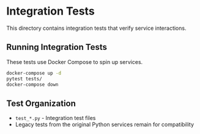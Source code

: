 # Integration Tests

This directory contains integration tests that verify service interactions.

## Running Integration Tests

These tests use Docker Compose to spin up services.

```bash
docker-compose up -d
pytest tests/
docker-compose down
```

## Test Organization

- `test_*.py` - Integration test files
- Legacy tests from the original Python services remain for compatibility
